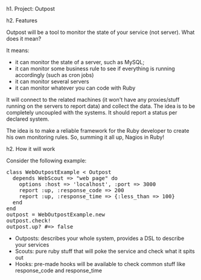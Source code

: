 h1. Project: Outpost


h2. Features

Outpost will be a tool to monitor the state of your service (not server). What does it mean?

It means:

* it can monitor the state of a server, such as MySQL;
* it can monitor some business rule to see if everything is running accordingly (such as cron jobs)
* it can monitor several servers
* it can monitor whatever you can code with Ruby

It will connect to the related machines (it won't have any proxies/stuff running on the servers to
report data) and collect the data. The idea is to be completely uncoupled with the systems.
It should report a status per declared system.

The idea is to make a reliable framework for the Ruby developer to create his own monitoring rules.
So, summing it all up, Nagios in Ruby!

h2. How it will work

Consider the following example:

<pre>
class WebOutpostExample < Outpost
  depends WebScout => "web page" do
    options :host => 'localhost', :port => 3000
    report :up, :response_code => 200
    report :up, :response_time => {:less_than => 100}
  end
end
outpost = WebOutpostExample.new
outpost.check!
outpost.up? #=> false
</pre>


* Outposts: describes your whole system, provides a DSL to describe your services
* Scouts: pure ruby stuff that will poke the service and check what it spits out
* Hooks: pre-made hooks will be available to check common stuff like response_code and response_time
